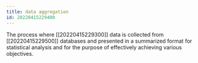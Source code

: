 ```yaml
---
title: data aggregation
id: 20220415229400
---
```


The process where [[20220415229300]] data is collected from [[20220415229500]] databases and presented in a summarized format for statistical analysis and for the purpose of effectively achieving various objectives.
